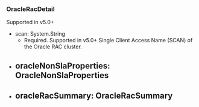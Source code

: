 ### OracleRacDetail
Supported in v5.0+

- scan: System.String
  - Required. Supported in v5.0+
  Single Client Access Name (SCAN) of the Oracle RAC cluster.
- oracleNonSlaProperties: OracleNonSlaProperties
  - 
- oracleRacSummary: OracleRacSummary
  - 
